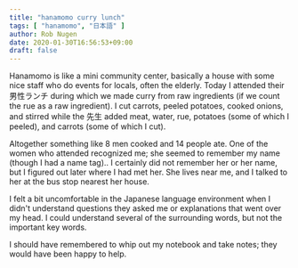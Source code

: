 ```yaml
---
title: "hanamomo curry lunch"
tags: [ "hanamomo", "日本語" ]
author: Rob Nugen
date: 2020-01-30T16:56:53+09:00
draft: false
---
```


Hanamomo is like a mini community center, basically a house with some
nice staff who do events for locals, often the elderly.  Today I
attended their 男性ランチ during which we made curry from raw
ingredients (if we count the rue as a raw ingredient).  I cut carrots,
peeled potatoes, cooked onions, and stirred while the 先生 added meat,
water, rue, potatoes (some of which I peeled), and carrots (some of
which I cut).

Altogether something like 8 men cooked and 14 people ate.  One of the
women who attended recognized me; she seemed to remember my name
(though I had a name tag)..  I certainly did not remember her or her
name, but I figured out later where I had met her.  She lives near me,
and I talked to her at the bus stop nearest her house.

I felt a bit uncomfortable in the Japanese language environment when I
didn't understand questions they asked me or explanations that went
over my head.  I could understand several of the surrounding words,
but not the important key words.

I should have remembered to whip out my notebook and take notes; they
would have been happy to help.

